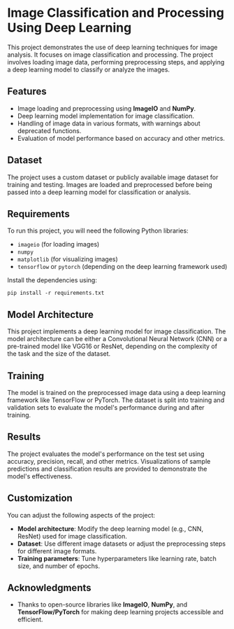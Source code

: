 <h1>Image Classification and Processing Using Deep Learning</h1>

<p>This project demonstrates the use of deep learning techniques for image analysis. It focuses on image classification and processing. The project involves loading image data, performing preprocessing steps, and applying a deep learning model to classify or analyze the images.</p>

<h2>Features</h2>

<ul>
  <li>Image loading and preprocessing using <strong>ImageIO</strong> and <strong>NumPy</strong>.</li>
  <li>Deep learning model implementation for image classification.</li>
  <li>Handling of image data in various formats, with warnings about deprecated functions.</li>
  <li>Evaluation of model performance based on accuracy and other metrics.</li>
</ul>

<h2>Dataset</h2>

<p>The project uses a custom dataset or publicly available image dataset for training and testing. Images are loaded and preprocessed before being passed into a deep learning model for classification or analysis.</p>

<h2>Requirements</h2>

<p>To run this project, you will need the following Python libraries:</p>

<ul>
  <li><code>imageio</code> (for loading images)</li>
  <li><code>numpy</code></li>
  <li><code>matplotlib</code> (for visualizing images)</li>
  <li><code>tensorflow</code> or <code>pytorch</code> (depending on the deep learning framework used)</li>
</ul>

<p>Install the dependencies using:</p>

<pre><code>pip install -r requirements.txt
</code></pre>

<h2>Model Architecture</h2>

<p>This project implements a deep learning model for image classification. The model architecture can be either a Convolutional Neural Network (CNN) or a pre-trained model like VGG16 or ResNet, depending on the complexity of the task and the size of the dataset.</p>

<h2>Training</h2>

<p>The model is trained on the preprocessed image data using a deep learning framework like TensorFlow or PyTorch. The dataset is split into training and validation sets to evaluate the model's performance during and after training.</p>

<h2>Results</h2>

<p>The project evaluates the model's performance on the test set using accuracy, precision, recall, and other metrics. Visualizations of sample predictions and classification results are provided to demonstrate the model's effectiveness.</p>

<h2>Customization</h2>

<p>You can adjust the following aspects of the project:</p>

<ul>
  <li><strong>Model architecture</strong>: Modify the deep learning model (e.g., CNN, ResNet) used for image classification.</li>
  <li><strong>Dataset</strong>: Use different image datasets or adjust the preprocessing steps for different image formats.</li>
  <li><strong>Training parameters</strong>: Tune hyperparameters like learning rate, batch size, and number of epochs.</li>
</ul>

<h2>Acknowledgments</h2>

<ul>
  <li>Thanks to open-source libraries like <strong>ImageIO</strong>, <strong>NumPy</strong>, and <strong>TensorFlow/PyTorch</strong> for making deep learning projects accessible and efficient.</li>
</ul>
